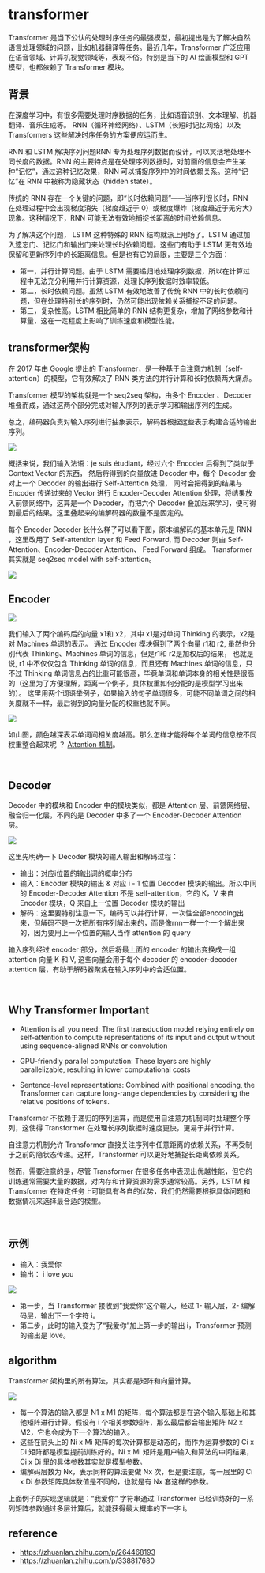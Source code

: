 # transformer
Transformer 是当下公认的处理时序任务的最强模型，最初提出是为了解决自然语言处理领域的问题，比如机器翻译等任务。最近几年，Transformer 广泛应用在语音领域、计算机视觉领域等，表现不俗。特别是当下的 AI 绘画模型和 GPT 模型，也都依赖了 Transformer 模块。

## 背景
在深度学习中，有很多需要处理时序数据的任务，比如语音识别、文本理解、机器翻译、音乐生成等。
RNN（循环神经网络）、LSTM（长短时记忆网络）以及 Transformers 这些解决时序任务的方案便应运而生。

RNN 和 LSTM 解决序列问题RNN 专为处理序列数据而设计，可以灵活地处理不同长度的数据。RNN 的主要特点是在处理序列数据时，对前面的信息会产生某种“记忆”，通过这种记忆效果，RNN 可以捕捉序列中的时间依赖关系。这种“记忆”在 RNN 中被称为隐藏状态（hidden state）。

传统的 RNN 存在一个关键的问题，即“长时依赖问题”——当序列很长时，RNN 在处理过程中会出现梯度消失（梯度趋近于 0）或梯度爆炸（梯度趋近于无穷大）现象。这种情况下，RNN 可能无法有效地捕捉长距离的时间依赖信息。

为了解决这个问题， LSTM 这种特殊的 RNN 结构就派上用场了。LSTM 通过加入遗忘门、记忆门和输出门来处理长时依赖问题。这些门有助于 LSTM 更有效地保留和更新序列中的长距离信息。但是也有它的局限，主要是三个方面：
- 第一，并行计算问题。由于 LSTM 需要递归地处理序列数据，所以在计算过程中无法充分利用并行计算资源，处理长序列数据时效率较低。
- 第二，长时依赖问题。虽然 LSTM 有效地改善了传统 RNN 中的长时依赖问题，但在处理特别长的序列时，仍然可能出现依赖关系捕捉不足的问题。
- 第三，复杂性高。LSTM 相比简单的 RNN 结构更复杂，增加了网络参数和计算量，这在一定程度上影响了训练速度和模型性能。

## transformer架构
在 2017 年由 Google 提出的 Transformer，是一种基于自注意力机制（self-attention）的模型，它有效解决了 RNN 类方法的并行计算和长时依赖两大痛点。

Transformer 模型的架构就是一个 seq2seq 架构，由多个 Encoder 、Decoder 堆叠而成，通过这两个部分完成对输入序列的表示学习和输出序列的生成。

总之，编码器负责对输入序列进行抽象表示，解码器根据这些表示构建合适的输出序列。

<img src="./images/Transfomer%20High-Level%20Look.png" />

概括来说，我们输入法语：je suis étudiant，经过六个 Encoder 后得到了类似于 Context Vector 的东西，
然后将得到的向量放进 Decoder 中，每个 Decoder 会对上一个 Decoder 的输出进行 Self-Attention 处理，
同时会把得到的结果与 Encoder 传递过来的 Vector 进行 Encoder-Decoder Attention 处理，将结果放入前馈网络中，这算是一个 Decoder，而把六个 Decoder 叠加起来学习，便可得到最后的结果。这里叠起来的编解码器的数量不是固定的。

每个 Encoder Decoder 长什么样子可以看下图，原本编解码的基本单元是 RNN ，这里改用了 Self-attention layer 和 Feed Forward, 而 Decoder 则由 Self-Attention、Encoder-Decoder Attention、 Feed Forward 组成。 
Transformer 其实就是 seq2seq model with self-attention。

<img src="./images/Transformer%20Encoder-Decoder.png" />

<br>

## Encoder

<img src="./images/Encoder-Decoder%20workflow.png" />

我们输入了两个编码后的向量 x1和 x2，其中 x1是对单词 Thinking 的表示，x2是对 Machines 单词的表示。 
通过 Encoder 模块得到了两个向量 r1和 r2, 虽然也分别代表 Thinking、Machines 单词的信息，但是r1和 r2是加权后的结果，
也就是说, r1 中不仅仅包含 Thinking 单词的信息，而且还有 Machines 单词的信息，只不过 Thinking 单词信息占的比重可能很高，毕竟单词和单词本身的相关性是很高的（这里为了方便理解，距离一个例子，具体权重如何分配的是模型学习出来的）。
这里用两个词语举例子，如果输入的句子单词很多，可能不同单词之间的相关度就不一样，最后得到的向量分配的权重也就不同。

<img src="./images/words%20relation.png" />

如山图，颜色越深表示单词间相关度越高。那么怎样才能将每个单词的信息按不同权重整合起来呢 ？
[Attention 机制](./0.%20attention.md)。

<br>

## Decoder
Decoder 中的模块和 Encoder 中的模块类似，都是 Attention 层、前馈网络层、融合归一化层，不同的是 Decoder 中多了一个 Encoder-Decoder Attention 层。

<img src="./images/Encoder-Decoder%20workflow.png" />

这里先明确一下 Decoder 模块的输入输出和解码过程：
- 输出：对应i位置的输出词的概率分布
- 输入：Encoder 模块的输出 & 对应 i - 1 位置 Decoder 模块的输出。所以中间的 Encoder-Decoder Attention 不是 self-attention，它的 K，V 来自 Encoder 模块，Q 来自上一位置 Decoder 模块的输出
- 解码：这里要特别注意一下，编码可以并行计算，一次性全部encoding出来，但解码不是一次把所有序列解出来的，而是像rnn一样一个一个解出来的，因为要用上一个位置的输入当作 attention 的 query

输入序列经过 encoder 部分，然后将最上面的 encoder 的输出变换成一组 attention 向量 K 和 V, 这些向量会用于每个 decoder 的 encoder-decoder attention 层，有助于解码器聚焦在输入序列中的合适位置。

<br>

## Why Transformer Important
- Attention is all you need:
The first transduction model relying entirely on self-attention to compute representations of its input and output without using sequence-aligned RNNs or convolution

- GPU-friendly parallel computation: These layers are highly parallelizable, resulting in lower computational costs

- Sentence-level representations: Combined with positional encoding, the Transformer can capture long-range dependencies by
considering the relative positions of tokens.

Transformer 不依赖于递归的序列运算，而是使用自注意力机制同时处理整个序列，这使得 Transformer 在处理长序列数据时速度更快，更易于并行计算。

自注意力机制允许 Transformer 直接关注序列中任意距离的依赖关系，不再受制于之前的隐状态传递。这样，Transformer 可以更好地捕捉长距离依赖关系。

然而，需要注意的是，尽管 Transformer 在很多任务中表现出优越性能，但它的训练通常需要大量的数据，对内存和计算资源的需求通常较高。另外，LSTM 和 Transformer 在特定任务上可能具有各自的优势，我们仍然需要根据具体问题和数据情况来选择最合适的模型。

<br>

## 示例
- 输入：我爱你
- 输出： i love you

<img src="./images/transform example.png" />

- 第一步，当 Transformer 接收到“我爱你”这个输入，经过 1- 输入层，2- 编解码层，输出下一个字符 i。
- 第二步，此时的输入变为了“我爱你”加上第一步的输出 i，Transformer 预测的输出是 love。

## algorithm
Transformer 架构里的所有算法，其实都是矩阵和向量计算。

<img src="./images/algorithm.png" />

- 每一个算法的输入都是 N1 x M1 的矩阵，每个算法都是在这个输入基础上和其他矩阵进行计算。假设有 i 个相关参数矩阵，那么最后都会输出矩阵 N2 x M2，它也会成为下一个算法的输入。
- 这些在箭头上的 Ni x Mi 矩阵的每次计算都是动态的，而作为运算参数的 Ci x Di 矩阵都是模型提前训练好的。Ni x Mi 矩阵是用户输入和算法的中间结果，Ci x Di 里的具体参数其实就是模型参数。
- 编解码层数为 Nx，表示同样的算法要做 Nx 次，但是要注意，每一层里的 Ci x Di 参数矩阵具体数值是不同的，也就是有 Nx 套这样的参数。

上面例子的实现逻辑就是：“我爱你” 字符串通过 Transformer 已经训练好的一系列矩阵参数通过多层计算后，就能获得最大概率的下一字 i。

## reference
- https://zhuanlan.zhihu.com/p/264468193
- https://zhuanlan.zhihu.com/p/338817680